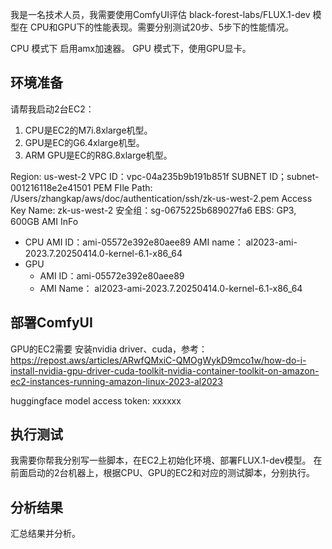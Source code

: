我是一名技术人员，我需要使用ComfyUI评估 black-forest-labs/FLUX.1-dev 模型在 CPU和GPU下的性能表现。需要分别测试20步、5步下的性能情况。

CPU 模式下 启用amx加速器。
GPU 模式下，使用GPU显卡。

## 环境准备
请帮我启动2台EC2：
1. CPU是EC2的M7i.8xlarge机型。
2. GPU是EC的G6.4xlarge机型。
3. ARM GPU是EC的R8G.8xlarge机型。

Region: us-west-2
VPC ID：vpc-04a235b9b191b851f
SUBNET ID；subnet-001216118e2e41501
PEM FIle Path: /Users/zhangkap/aws/doc/authentication/ssh/zk-us-west-2.pem
Access Key Name: zk-us-west-2
安全组：sg-0675225b689027fa6
EBS: GP3, 600GB
AMI InFo
- CPU 
    AMI ID：ami-05572e392e80aee89
    AMI name： al2023-ami-2023.7.20250414.0-kernel-6.1-x86_64
- GPU 
    - AMI ID：ami-05572e392e80aee89
    - AMI Name： al2023-ami-2023.7.20250414.0-kernel-6.1-x86_64

## 部署ComfyUI
GPU的EC2需要 安装nvidia driver、cuda，参考：https://repost.aws/articles/ARwfQMxiC-QMOgWykD9mco1w/how-do-i-install-nvidia-gpu-driver-cuda-toolkit-nvidia-container-toolkit-on-amazon-ec2-instances-running-amazon-linux-2023-al2023

huggingface model access token: xxxxxx

## 执行测试
我需要你帮我分别写一些脚本，在EC2上初始化环境、部署FLUX.1-dev模型。
在前面启动的2台机器上，根据CPU、GPU的EC2和对应的测试脚本，分别执行。

## 分析结果
汇总结果并分析。